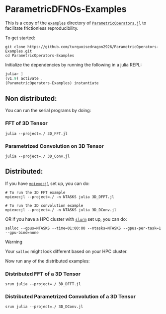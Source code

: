 # ParametricDFNOs-Examples

This is a copy of the [`examples`](https://github.com/slimgroup/ParametricOperators.jl/tree/master/examples) directory of [`ParametricOperators.jl`](https://slimgroup.github.io/ParametricOperators.jl) to facilitate frictionless reproducibility.

To get started:

```shell
git clone https://github.com/turquoisedragon2926/ParametricOperators-Examples.git
cd ParametricOperators-Examples
```

Initialize the dependencies by running the following in a julia REPL:

```julia
julia> ]
(v1.9) activate .
(ParametricOperators-Examples) instantiate
```

## Non distributed:

You can run the serial programs by doing:

### FFT of 3D Tensor
```shell
julia --project=./ 3D_FFT.jl
```

### Parametrized Convolution on 3D Tensor
```shell
julia --project=./ 3D_Conv.jl
```

## Distributed:

If you have [`mpiexecjl`](https://juliaparallel.org/MPI.jl/stable/usage/#Installation) set up, you can do:

```shell
# To run the 3D FFT example
mpiexecjl --project=./ -n NTASKS julia 3D_DFFT.jl

# To run the 3D convolution example
mpiexecjl --project=./ -n NTASKS julia 3D_DConv.jl
```

OR if you have a HPC cluster with [`slurm`](https://slurm.schedmd.com/documentation.html) set up, you can do:

```shell
salloc --gpus=NTASKS --time=01:00:00 --ntasks=NTASKS --gpus-per-task=1 --gpu-bind=none
```

> [!WARNING]  
> Your `salloc` might look different based on your HPC cluster.

Now run any of the distributed examples:

### Distributed FFT of a 3D Tensor
```shell
srun julia --project=./ 3D_DFFT.jl
```

### Distributed Parametrized Convolution of a 3D Tensor
```shell
srun julia --project=./ 3D_DConv.jl
```

